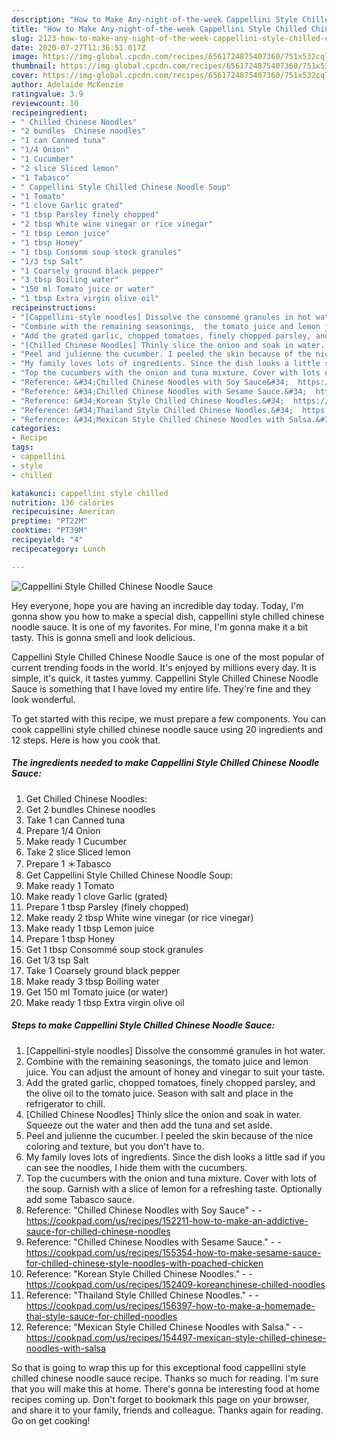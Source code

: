 ```yaml
---
description: "How to Make Any-night-of-the-week Cappellini Style Chilled Chinese Noodle Sauce"
title: "How to Make Any-night-of-the-week Cappellini Style Chilled Chinese Noodle Sauce"
slug: 2123-how-to-make-any-night-of-the-week-cappellini-style-chilled-chinese-noodle-sauce
date: 2020-07-27T11:36:51.017Z
image: https://img-global.cpcdn.com/recipes/6561724875407360/751x532cq70/cappellini-style-chilled-chinese-noodle-sauce-recipe-main-photo.jpg
thumbnail: https://img-global.cpcdn.com/recipes/6561724875407360/751x532cq70/cappellini-style-chilled-chinese-noodle-sauce-recipe-main-photo.jpg
cover: https://img-global.cpcdn.com/recipes/6561724875407360/751x532cq70/cappellini-style-chilled-chinese-noodle-sauce-recipe-main-photo.jpg
author: Adelaide McKenzie
ratingvalue: 3.9
reviewcount: 10
recipeingredient:
- " Chilled Chinese Noodles"
- "2 bundles  Chinese noodles"
- "1 can Canned tuna"
- "1/4 Onion"
- "1 Cucumber"
- "2 slice Sliced lemon"
- "1 Tabasco"
- " Cappellini Style Chilled Chinese Noodle Soup"
- "1 Tomato"
- "1 clove Garlic grated"
- "1 tbsp Parsley finely chopped"
- "2 tbsp White wine vinegar or rice vinegar"
- "1 tbsp Lemon juice"
- "1 tbsp Honey"
- "1 tbsp Consomm soup stock granules"
- "1/3 tsp Salt"
- "1 Coarsely ground black pepper"
- "3 tbsp Boiling water"
- "150 ml Tomato juice or water"
- "1 tbsp Extra virgin olive oil"
recipeinstructions:
- "[Cappellini-style noodles] Dissolve the consommé granules in hot water."
- "Combine with the remaining seasonings,  the tomato juice and lemon juice. You can adjust the amount of honey and vinegar to suit your taste."
- "Add the grated garlic, chopped tomatoes, finely chopped parsley, and the olive oil to the tomato juice. Season with salt and place in the refrigerator to chill."
- "[Chilled Chinese Noodles] Thinly slice the onion and soak in water. Squeeze out the water and then add the tuna and set aside."
- "Peel and julienne the cucumber. I peeled the skin because of the nice coloring and texture, but you don&#39;t have to."
- "My family loves lots of ingredients. Since the dish looks a little sad if you can see the noodles, I hide them with the cucumbers."
- "Top the cucumbers with the onion and tuna mixture. Cover with lots of the soup. Garnish with a slice of lemon for a refreshing taste. Optionally add some Tabasco sauce."
- "Reference: &#34;Chilled Chinese Noodles with Soy Sauce&#34;  https://cookpad.com/us/recipes/152211-how-to-make-an-addictive-sauce-for-chilled-chinese-noodles"
- "Reference: &#34;Chilled Chinese Noodles with Sesame Sauce.&#34;  https://cookpad.com/us/recipes/155354-how-to-make-sesame-sauce-for-chilled-chinese-style-noodles-with-poached-chicken"
- "Reference: &#34;Korean Style Chilled Chinese Noodles.&#34;  https://cookpad.com/us/recipes/152409-koreanchinese-chilled-noodles"
- "Reference: &#34;Thailand Style Chilled Chinese Noodles.&#34;  https://cookpad.com/us/recipes/156397-how-to-make-a-homemade-thai-style-sauce-for-chilled-noodles"
- "Reference: &#34;Mexican Style Chilled Chinese Noodles with Salsa.&#34;  https://cookpad.com/us/recipes/154497-mexican-style-chilled-chinese-noodles-with-salsa"
categories:
- Recipe
tags:
- cappellini
- style
- chilled

katakunci: cappellini style chilled 
nutrition: 136 calories
recipecuisine: American
preptime: "PT22M"
cooktime: "PT39M"
recipeyield: "4"
recipecategory: Lunch

---
```



![Cappellini Style Chilled Chinese Noodle Sauce](https://img-global.cpcdn.com/recipes/6561724875407360/751x532cq70/cappellini-style-chilled-chinese-noodle-sauce-recipe-main-photo.jpg)

Hey everyone, hope you are having an incredible day today. Today, I'm gonna show you how to make a special dish, cappellini style chilled chinese noodle sauce. It is one of my favorites. For mine, I'm gonna make it a bit tasty. This is gonna smell and look delicious.



Cappellini Style Chilled Chinese Noodle Sauce is one of the most popular of current trending foods in the world. It's enjoyed by millions every day. It is simple, it's quick, it tastes yummy. Cappellini Style Chilled Chinese Noodle Sauce is something that I have loved my entire life. They're fine and they look wonderful.


To get started with this recipe, we must prepare a few components. You can cook cappellini style chilled chinese noodle sauce using 20 ingredients and 12 steps. Here is how you cook that.

<!--inarticleads1-->

##### The ingredients needed to make Cappellini Style Chilled Chinese Noodle Sauce:

1. Get  Chilled Chinese Noodles:
1. Get 2 bundles  Chinese noodles
1. Take 1 can Canned tuna
1. Prepare 1/4 Onion
1. Make ready 1 Cucumber
1. Take 2 slice Sliced lemon
1. Prepare 1 ＊Tabasco
1. Get  Cappellini Style Chilled Chinese Noodle Soup:
1. Make ready 1 Tomato
1. Make ready 1 clove Garlic (grated)
1. Prepare 1 tbsp Parsley (finely chopped)
1. Make ready 2 tbsp White wine vinegar (or rice vinegar)
1. Make ready 1 tbsp Lemon juice
1. Prepare 1 tbsp Honey
1. Get 1 tbsp Consommé soup stock granules
1. Get 1/3 tsp Salt
1. Take 1 Coarsely ground black pepper
1. Make ready 3 tbsp Boiling water
1. Get 150 ml Tomato juice (or water)
1. Make ready 1 tbsp Extra virgin olive oil




<!--inarticleads2-->

##### Steps to make Cappellini Style Chilled Chinese Noodle Sauce:

1. [Cappellini-style noodles] Dissolve the consommé granules in hot water.
1. Combine with the remaining seasonings,  the tomato juice and lemon juice. You can adjust the amount of honey and vinegar to suit your taste.
1. Add the grated garlic, chopped tomatoes, finely chopped parsley, and the olive oil to the tomato juice. Season with salt and place in the refrigerator to chill.
1. [Chilled Chinese Noodles] Thinly slice the onion and soak in water. Squeeze out the water and then add the tuna and set aside.
1. Peel and julienne the cucumber. I peeled the skin because of the nice coloring and texture, but you don&#39;t have to.
1. My family loves lots of ingredients. Since the dish looks a little sad if you can see the noodles, I hide them with the cucumbers.
1. Top the cucumbers with the onion and tuna mixture. Cover with lots of the soup. Garnish with a slice of lemon for a refreshing taste. Optionally add some Tabasco sauce.
1. Reference: &#34;Chilled Chinese Noodles with Soy Sauce&#34; -  - https://cookpad.com/us/recipes/152211-how-to-make-an-addictive-sauce-for-chilled-chinese-noodles
1. Reference: &#34;Chilled Chinese Noodles with Sesame Sauce.&#34; -  - https://cookpad.com/us/recipes/155354-how-to-make-sesame-sauce-for-chilled-chinese-style-noodles-with-poached-chicken
1. Reference: &#34;Korean Style Chilled Chinese Noodles.&#34; -  - https://cookpad.com/us/recipes/152409-koreanchinese-chilled-noodles
1. Reference: &#34;Thailand Style Chilled Chinese Noodles.&#34; -  - https://cookpad.com/us/recipes/156397-how-to-make-a-homemade-thai-style-sauce-for-chilled-noodles
1. Reference: &#34;Mexican Style Chilled Chinese Noodles with Salsa.&#34; -  - https://cookpad.com/us/recipes/154497-mexican-style-chilled-chinese-noodles-with-salsa




So that is going to wrap this up for this exceptional food cappellini style chilled chinese noodle sauce recipe. Thanks so much for reading. I'm sure that you will make this at home. There's gonna be interesting food at home recipes coming up. Don't forget to bookmark this page on your browser, and share it to your family, friends and colleague. Thanks again for reading. Go on get cooking!
